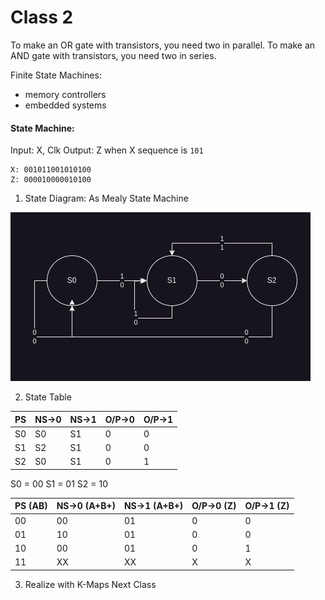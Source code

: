 # Class 2

To make an OR gate with transistors, you need two in parallel.
To make an AND gate with transistors, you need two in series.

Finite State Machines:
- memory controllers
- embedded systems

#### State Machine:
Input: X, Clk
Output: Z when X sequence is `101`

```
X: 001011001010100
Z: 000010000010100
```

1. State Diagram:
As Mealy State Machine

![](Images/Class2_1.png)

2. State Table

| PS  | NS->0 | NS->1 | O/P->0 | O/P->1 |
| --- | ----- | ----- | ------ | ------ |
| S0  | S0    | S1    | 0      | 0      |
| S1  | S2    | S1    | 0      | 0      |
| S2  | S0    | S1    | 0      | 1      |
S0 = 00
S1 = 01
S2 = 10

| PS (AB) | NS->0 (A+B+) | NS->1 (A+B+) | O/P->0 (Z) | O/P->1 (Z) |
| ------- | ------------ | ------------ | ---------- | ---------- |
| 00      | 00           | 01           | 0          | 0          |
| 01      | 10           | 01           | 0          | 0          |
| 10      | 00           | 01           | 0          | 1          |
| 11      | XX           | XX           | X          | X          |
3. Realize with K-Maps
Next Class
